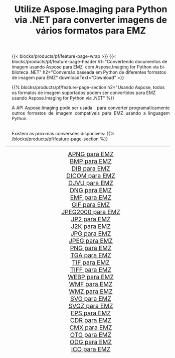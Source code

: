 ﻿---
title: Utilize Aspose.Imaging para Python via .NET para converter imagens de vários formatos para EMZ 
weight: 3920
url: /pt/python-net/conversion/to/emz 
lang: pt
langdirlevel: 2
locales: zh-hans,ja,it,ru,de,es,fr,nl,id,lt,pl,pt,vi,tr,ko,zh-hant,ar,hi,th,sv,cs,uk,he
description: Você pode usar Aspose.Imaging para Python via biblioteca .NET para converter de uma variedade de formatos para EMZ
---

{{< blocks/products/pf/feature-page-wrap >}}
{{< blocks/products/pf/feature-page-header h1="Convertendo documentos de imagem usando Aspose para EMZ  com Aspose.Imaging for Python via biblioteca .NET" h2="Conversão baseada em Python de diferentes formatos de imagem para EMZ" downloadText="Download" >}}


{{% blocks/products/pf/feature-page-section  h2="Usando Aspose, todos os formatos de imagem suportados podem ser convertidos para EMZ usando Aspose.Imaging for Python via .NET" %}}
<p align=justify>A API Aspose.Imaging pode ser usada   para converter programaticamente outros formatos de imagem compatíveis para EMZ usando a linguagem Python.</p>
<br/>
Existem as próximas conversões disponíveis:
{{% /blocks/products/pf/feature-page-section %}}
<div class="container-fluid productfamilypage bg-gray">
    <div class="convertypes bg-gray agp-content section">
        <div class="container">
		<hr style="margin-left:-20px;"/>
		<div class="row other-converters" style="gap: 10px;font-size: 19px;text-align:center;">
		    <div class='col-md-2 other-converter remove-lp remove-rp'><a href="/imaging/pt/python-net/conversion/apng-to-emz" style="padding:15px;">APNG para EMZ</a></div>
<div class='col-md-2 other-converter remove-lp remove-rp'><a href="/imaging/pt/python-net/conversion/bmp-to-emz" style="padding:15px;">BMP para EMZ</a></div>
<div class='col-md-2 other-converter remove-lp remove-rp'><a href="/imaging/pt/python-net/conversion/dib-to-emz" style="padding:15px;">DIB para EMZ</a></div>
<div class='col-md-2 other-converter remove-lp remove-rp'><a href="/imaging/pt/python-net/conversion/dicom-to-emz" style="padding:15px;">DICOM para EMZ</a></div>
<div class='col-md-2 other-converter remove-lp remove-rp'><a href="/imaging/pt/python-net/conversion/djvu-to-emz" style="padding:15px;">DJVU para EMZ</a></div>
<div class='col-md-2 other-converter remove-lp remove-rp'><a href="/imaging/pt/python-net/conversion/dng-to-emz" style="padding:15px;">DNG para EMZ</a></div>
<div class='col-md-2 other-converter remove-lp remove-rp'><a href="/imaging/pt/python-net/conversion/emf-to-emz" style="padding:15px;">EMF para EMZ</a></div>
<div class='col-md-2 other-converter remove-lp remove-rp'><a href="/imaging/pt/python-net/conversion/gif-to-emz" style="padding:15px;">GIF para EMZ</a></div>
<div class='col-md-2 other-converter remove-lp remove-rp'><a href="/imaging/pt/python-net/conversion/jpeg2000-to-emz" style="padding:15px;">JPEG2000 para EMZ</a></div>
<div class='col-md-2 other-converter remove-lp remove-rp'><a href="/imaging/pt/python-net/conversion/jp2-to-emz" style="padding:15px;">JP2 para EMZ</a></div>
<div class='col-md-2 other-converter remove-lp remove-rp'><a href="/imaging/pt/python-net/conversion/j2k-to-emz" style="padding:15px;">J2K para EMZ</a></div>
<div class='col-md-2 other-converter remove-lp remove-rp'><a href="/imaging/pt/python-net/conversion/jpg-to-emz" style="padding:15px;">JPG para EMZ</a></div>
<div class='col-md-2 other-converter remove-lp remove-rp'><a href="/imaging/pt/python-net/conversion/jpeg-to-emz" style="padding:15px;">JPEG para EMZ</a></div>
<div class='col-md-2 other-converter remove-lp remove-rp'><a href="/imaging/pt/python-net/conversion/png-to-emz" style="padding:15px;">PNG para EMZ</a></div>
<div class='col-md-2 other-converter remove-lp remove-rp'><a href="/imaging/pt/python-net/conversion/tga-to-emz" style="padding:15px;">TGA para EMZ</a></div>
<div class='col-md-2 other-converter remove-lp remove-rp'><a href="/imaging/pt/python-net/conversion/tif-to-emz" style="padding:15px;">TIF para EMZ</a></div>
<div class='col-md-2 other-converter remove-lp remove-rp'><a href="/imaging/pt/python-net/conversion/tiff-to-emz" style="padding:15px;">TIFF para EMZ</a></div>
<div class='col-md-2 other-converter remove-lp remove-rp'><a href="/imaging/pt/python-net/conversion/webp-to-emz" style="padding:15px;">WEBP para EMZ</a></div>
<div class='col-md-2 other-converter remove-lp remove-rp'><a href="/imaging/pt/python-net/conversion/wmf-to-emz" style="padding:15px;">WMF para EMZ</a></div>
<div class='col-md-2 other-converter remove-lp remove-rp'><a href="/imaging/pt/python-net/conversion/wmz-to-emz" style="padding:15px;">WMZ para EMZ</a></div>
<div class='col-md-2 other-converter remove-lp remove-rp'><a href="/imaging/pt/python-net/conversion/svg-to-emz" style="padding:15px;">SVG para EMZ</a></div>
<div class='col-md-2 other-converter remove-lp remove-rp'><a href="/imaging/pt/python-net/conversion/svgz-to-emz" style="padding:15px;">SVGZ para EMZ</a></div>
<div class='col-md-2 other-converter remove-lp remove-rp'><a href="/imaging/pt/python-net/conversion/eps-to-emz" style="padding:15px;">EPS para EMZ</a></div>
<div class='col-md-2 other-converter remove-lp remove-rp'><a href="/imaging/pt/python-net/conversion/cdr-to-emz" style="padding:15px;">CDR para EMZ</a></div>
<div class='col-md-2 other-converter remove-lp remove-rp'><a href="/imaging/pt/python-net/conversion/cmx-to-emz" style="padding:15px;">CMX para EMZ</a></div>
<div class='col-md-2 other-converter remove-lp remove-rp'><a href="/imaging/pt/python-net/conversion/otg-to-emz" style="padding:15px;">OTG para EMZ</a></div>
<div class='col-md-2 other-converter remove-lp remove-rp'><a href="/imaging/pt/python-net/conversion/odg-to-emz" style="padding:15px;">ODG para EMZ</a></div>
<div class='col-md-2 other-converter remove-lp remove-rp'><a href="/imaging/pt/python-net/conversion/ico-to-emz" style="padding:15px;">ICO para EMZ</a></div>
                </div>
        </div>
    </div>
</div>
<br/>

